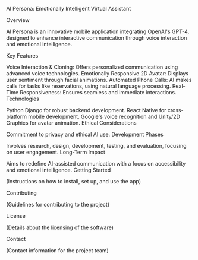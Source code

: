 AI Persona: Emotionally Intelligent Virtual Assistant

Overview

AI Persona is an innovative mobile application integrating OpenAI's GPT-4, 
designed to enhance interactive communication through voice interaction 
and emotional intelligence.

Key Features

Voice Interaction & Cloning: Offers personalized communication using 
advanced voice technologies.
Emotionally Responsive 2D Avatar: Displays user sentiment through facial 
animations.
Automated Phone Calls: AI makes calls for tasks like reservations, using 
natural language processing.
Real-Time Responsiveness: Ensures seamless and immediate interactions.
Technologies

Python Django for robust backend development.
React Native for cross-platform mobile development.
Google's voice recognition and Unity/2D Graphics for avatar animation.
Ethical Considerations

Commitment to privacy and ethical AI use.
Development Phases

Involves research, design, development, testing, and evaluation, focusing 
on user engagement.
Long-Term Impact

Aims to redefine AI-assisted communication with a focus on accessibility 
and emotional intelligence.
Getting Started

(Instructions on how to install, set up, and use the app)

Contributing

(Guidelines for contributing to the project)

License

(Details about the licensing of the software)

Contact

(Contact information for the project team)
